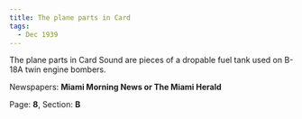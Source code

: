 ```yaml
---  
title: The plane parts in Card  
tags:  
  - Dec 1939  
---  
```

  
The plane parts in Card Sound are pieces of a dropable fuel tank used on B-18A twin engine bombers.  
  
Newspapers: **Miami Morning News or The Miami Herald**  
  
Page: **8**, Section: **B** 
